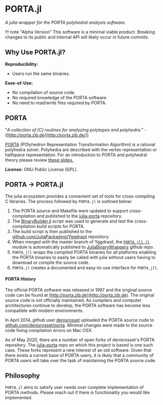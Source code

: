 # PORTA.jl

*A julia wrapper for the PORTA polyhedral analysis software.*

!!! note "Alpha Version"
    This software is a minimal viable product. Breaking changes to its
    public and internal API will likely occur in future commits.  

## Why Use PORTA.jl?

**Reproducibility:**
* Users run the same binaries.

**Ease-of-Use:**
* No compilation of source code.
* No required knowledge of the PORTA software.
* No need to read/write files required by PORTA.

## PORTA

"*A collection of [C] routines for analyzing polytopes and polyhedra.*" -([http://porta.zib.de](http://porta.zib.de/))

[PORTA](http://porta.zib.de/) (POlyhedron Representation Transformation Algorithm) is a rational polyhedra solver.
Polyhedra are described with the vertex representation or halfspace representation.
For an introduction to PORTA and polyhedral theory please review [these slides.](http://co-at-work.zib.de/berlin2009/downloads/2009-09-22/2009-09-22-0900-CR-AW-Introduction-Porta-Polymake.pdf)

**License:** GNU Public License (GPL).

## PORTA -> PORTA.jl

The julia ecosystem provides a convenient set of tools for cross-compiling C libraries.
The process followed by `PORTA.jl` is outlined below:

1. The PORTA source and Makefile were updated to support cross-compilation and published to the [julia-porta](https://github.com/bdoolittle/julia-porta) repository.
2. The [BinaryBuilder.jl](https://github.com/JuliaPackaging/BinaryBuilder.jl) script was used to generate and test the cross-compilation build scripts for PORTA.
3. The build script is then published to the [github.com/JuliaPackaging/Yggdrasil](https://github.com/JuliaPackaging/Yggdrasil/tree/master/P/PORTA) repository.
4. When merged with the master branch of Yggdrasil, the [`PORTA_jll.jl`](https://github.com/JuliaBinaryWrappers/PORTA_jll.jl) module is automatically published to [JuliaBinaryWrappers](https://github.com/JuliaBinaryWrappers/) github repo.
5. `PORTA_jll` wraps the compiled PORTA binaries for all platforms enabling the PORTA binaries to easily be called with julia without users having to download or compile the source code.
6. `PORTA.jl` creates a documented and easy-to-use interface for `PORTA_jll`.

#### PORTA History

The official PORTA software was released in 1997 and the original source
code can be found at [http://porta.zib.de](http://porta.zib.de). The original
source code is not officially maintained. As compilers and computer architectures
continue to develop, the PORTA software has become less compatible with modern environments.

In April 2014, github user [denisrosset](https://github.com/denisrosset) uploaded the PORTA source code to [github.com/denisrosset/porta](https://github.com/denisrosset/porta).
Minimal changes were made to the source code fixing compilation errors on Mac OSX.

As of May 2020, there are a number of open forks of denisrosset's PORTA repository.
The [julia-porta](https://github.com/bdoolittle/julia-porta) repo on which this project is based is one such case.
These forks represent a new interest of an old software. Given that there exists
a current base of PORTA users, it is likely that a community of PORTA users will
take over the task of maintaining the PORTA source code.


## Philosophy

`PORTA.jl` aims to satisfy user needs over complete implementation of PORTA methods.
Please reach out <where to reach out> if there is functionality you would like implemented.


```@index
```
